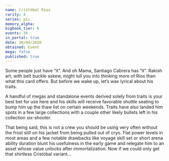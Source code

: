 ```yaml
---
name: Cristóbal Rios
rarity: 4
series: pic
memory_alpha:
bigbook_tier: 6
events: 36
in_portal: true
date: 30/04/2020
obtained: Event
mega: false
published: true
---
```


Some people just have “it”. And oh Mama, Santiago Cabrera has “it”. Rakish art, with belt buckle askew, might lull you into thinking more of Rios than what this card offers. But before we wake up, let’s wax lyrical about his traits.

A handful of megas and standalone events derived solely from traits is your best bet for use here and his skills will receive favorable shuttle seating to bump him up the thaw list on certain weekends. Traits have also landed him spots in a few large collections with a couple other likely bullets left in his collection six-shooter. 

That being said, this is not a crew you should be using very often without the frost still on his jacket from being pulled out of cryo. Flat power levels in most areas and a few notable drawbacks like voyage skill set or short arena ability duration blunt his usefulness in the early game and relegate him to an asset whose value unlocks after immortalization. Now if we could only get that shirtless Cristóbal variant…
